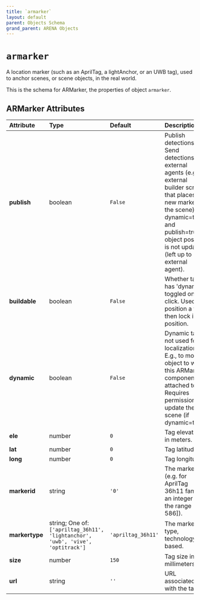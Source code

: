 ```yaml
---
title: `armarker`
layout: default
parent: Objects Schema
grand_parent: ARENA Objects
---
```


<!--CAUTION: This file is autogenerated from https://github.com/arenaxr/arena-schemas. Changes made here may be overwritten.-->


`armarker`
==========


A location marker (such as an AprilTag, a lightAnchor, or an UWB tag), used to anchor scenes, or scene objects, in the real world.

This is the schema for ARMarker, the properties of object `armarker`.

ARMarker Attributes
--------------------

|Attribute|Type|Default|Description|Required|
| :--- | :--- | :--- | :--- | :--- |
|**publish**|boolean|```False```|Publish detections. Send detections to external agents (e.g. external builder script that places new markers in the scene). If dynamic=true and publish=true, object position is not updated (left up to external agent).|No|
|**buildable**|boolean|```False```|Whether tag has 'dynamic' toggled on click. Used to position a tag, then lock into position.|Yes|
|**dynamic**|boolean|```False```|Dynamic tag, not used for localization. E.g., to move object to which this ARMarker component is attached to. Requires permissions to update the scene (if dynamic=true).|Yes|
|**ele**|number|```0```|Tag elevation in meters.|No|
|**lat**|number|```0```|Tag latitude.|No|
|**long**|number|```0```|Tag longitude.|No|
|**markerid**|string|```'0'```|The marker id (e.g. for AprilTag 36h11 family, an integer in the range [0, 586]).|Yes|
|**markertype**|string; One of: ```['apriltag_36h11', 'lightanchor', 'uwb', 'vive', 'optitrack']```|```'apriltag_36h11'```|The marker type, technology-based.|Yes|
|**size**|number|```150```|Tag size in millimeters.|Yes|
|**url**|string|```''```|URL associated with the tag.|No|
